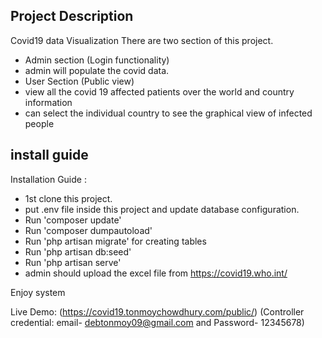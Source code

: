 

## Project Description
Covid19 data Visualization
There are two section of this project.
- Admin section (Login functionality)
- admin will populate the covid data.
- User Section (Public view)
- view all the covid 19 affected patients over the world and country information 
- can select the individual country to see the graphical view of infected people

## install guide

Installation Guide :

- 1st clone this project.
- put .env file inside this project and update database configuration.
- Run 'composer update'
- Run 'composer dumpautoload'
- Run 'php artisan migrate' for creating tables
- Run 'php artisan db:seed'
- Run 'php artisan serve'
- admin should upload the excel file from https://covid19.who.int/

Enjoy system

Live Demo: (https://covid19.tonmoychowdhury.com/public/) (Controller credential: email- debtonmoy09@gmail.com and Password- 12345678)
